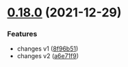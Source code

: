 # [0.18.0](https://github.com/dobrinyonkov/githubactions/compare/v0.17.1...v0.18.0) (2021-12-29)


### Features

* changes v1 ([8f96b51](https://github.com/dobrinyonkov/githubactions/commit/8f96b51fe9068bc0ff6f8d5112a45ab96c1b4534))
* changes v2 ([a6e71f9](https://github.com/dobrinyonkov/githubactions/commit/a6e71f92e5aa78e378beb59f6fe60db60246f9a5))
